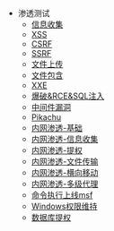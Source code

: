 <!-- ./_sidebar.md -->

* 渗透测试
  * [信息收集](/渗透测试/信息收集.md)
  * [XSS](/渗透测试/XSS.md)
  * [CSRF](/渗透测试/CSRF.md)
  * [SSRF](/渗透测试/SSRF.md)
  * [文件上传](/渗透测试/文件上传.md)
  * [文件包含](/渗透测试/文件包含.md)
  * [XXE](/渗透测试/XXE.md)
  * [爆破&RCE&SQL注入](/渗透测试/爆破&SQL注入.md)
  * [中间件漏洞](/渗透测试/中间件漏洞.md)
  * [Pikachu](/渗透测试/Pikachu.md)
  * [内网渗透-基础](/渗透测试/内网渗透-基础.md)
  * [内网渗透-信息收集](/渗透测试/内网渗透-信息收集.md)
  * [内网渗透-提权](/渗透测试/内网渗透-提权.md)
  * [内网渗透-文件传输](/渗透测试/内网渗透-文件传输.md)
  * [内网渗透-横向移动](/渗透测试/内网渗透-横向移动.md)
  * [内网渗透-多级代理](/渗透测试/内网渗透-多级代理.md)
  * [命令执行上线msf](/渗透测试/命令执行上线msf.md)
  * [Windows权限维持](/渗透测试/windows权限维持.md)
  * [数据库提权](/渗透测试/数据库提权.md)

<!-- * 编程语言
  * [Python](/编程语言/Python/)
  * [Java](/编程语言/Java/)
  * [Go](/编程语言/Go/)

* 工具
  * [工具](/工具/XSS/)
  * [编码](/渗透测试/CSRF/)
  * [SSRF](/渗透测试/SSRF/) -->
